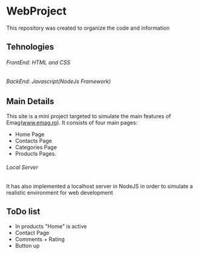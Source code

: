 # WebProject
This repository was created to organize the code and information

## Tehnologies
###### FrontEnd: HTML and CSS
###### BackEnd: Javascript(NodeJs Framework)

## Main Details
This site is a mini project targeted to simulate the main features of Emag(www.emag.ro). It consists of four main pages:
* Home Page
* Contacts Page
* Categories Page
* Products Pages.
###### Local Server
It has also implemented a localhost server in NodeJS in order to simulate a realistic environment for web development

## ToDo list
* In products "Home" is active
* Contact Page
* Comments + Rating
* Button up
